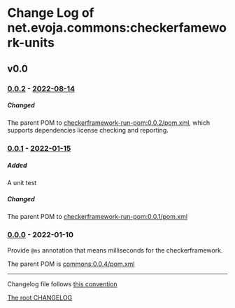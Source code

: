 # Change Log of net.evoja.commons:checkerfamework-units

<!---
#### [Unreleased][unreleased]
##### Added
##### Changed
##### Deprecated
##### Removed
##### Fixed
##### Security
##### Broken
--->





## v0.0

### [0.0.2] - [2022-08-14][c-0.0.2]
##### Changed
The parent POM to [checkerframework-run-pom:0.0.2/pom.xml](https://github.com/evoja/java-commons/blob/checkerframework-run-pom/0.0.2/checkerframework-run-pom/pom.xml),
which supports dependencies license checking and reporting.


### [0.0.1] - [2022-01-15][c-0.0.1]
##### Added
A unit test

##### Changed
The parent POM to [checkerframework-run-pom:0.0.1/pom.xml](https://github.com/evoja/java-commons/blob/checkerframework-run-pom/0.0.1/checkerframework-run-pom/pom.xml)


### [0.0.0] - 2022-01-10

Provide `@ms` annotation that means milliseconds for the checkerframework.

The parent POM is [commons:0.0.4/pom.xml](https://github.com/evoja/java-commons/blob/commons/0.0.4/pom.xml)





------------
Changelog file follows [this convention](https://keepachangelog.com/)

[The root CHANGELOG](/CHANGELOG.md)


[unreleased]: https://github.com/evoja/java-commons/compare/checkerframework-units/0.0.2...master

[c-0.0.2]: https://github.com/evoja/java-commons/compare/checkerframework-units/0.0.1...checkerframework-units/0.0.2
[0.0.2]: https://github.com/evoja/java-commons/tree/checkerframework-units/0.0.2

[c-0.0.1]: https://github.com/evoja/java-commons/compare/checkerframework-units/0.0.0...checkerframework-units/0.0.1
[0.0.1]: https://github.com/evoja/java-commons/tree/checkerframework-units/0.0.1

[0.0.0]: https://github.com/evoja/java-commons/tree/checkerframework-units/0.0.0
